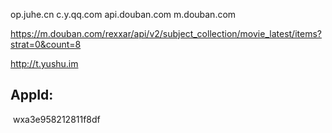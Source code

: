 op.juhe.cn
c.y.qq.com
api.douban.com
m.douban.com

https://m.douban.com/rexxar/api/v2/subject_collection/movie_latest/items?strat=0&count=8

http://t.yushu.im

## AppId:

​ wxa3e958212811f8df
